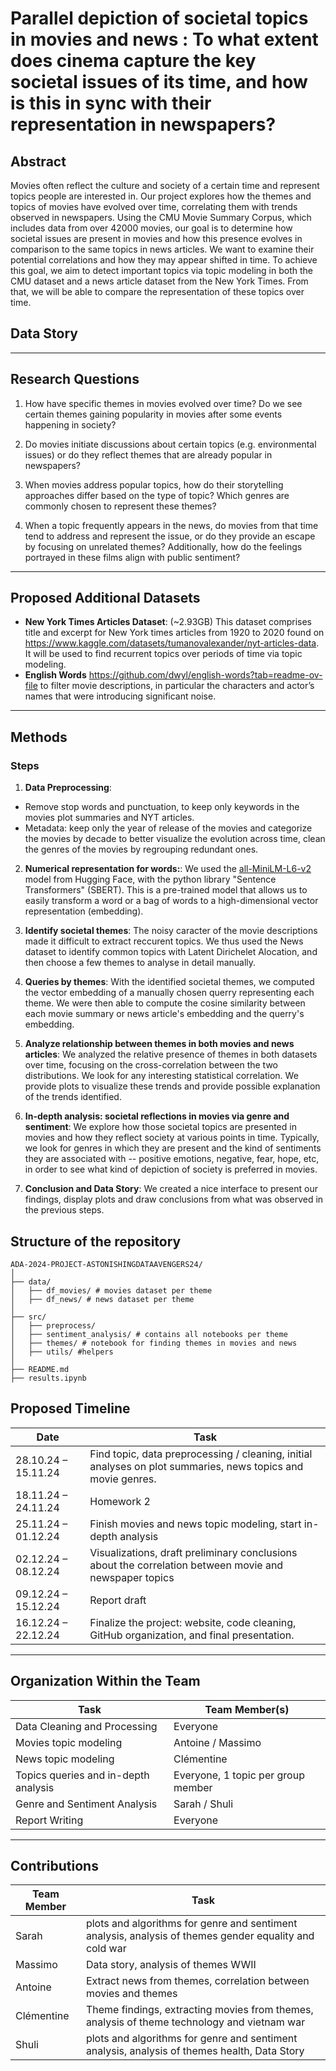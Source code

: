 # Parallel depiction of societal topics in movies and news : To what extent does cinema capture the key societal issues of its time, and how is this in sync with their representation in newspapers?


## Abstract 
Movies often reflect the culture and society of a certain time and represent topics people are interested in. Our project explores how the themes and topics of movies have evolved over time, correlating them with trends observed in newspapers. Using the CMU Movie Summary Corpus, which includes data from over 42000 movies, our goal is to determine how societal issues are present in movies and how this presence evolves in comparison to the same topics in news articles. We want to examine their potential correlations and how they may appear shifted in time. To achieve this goal, we aim to detect important topics via topic modeling in both the CMU dataset and a news article dataset from the New York Times. From that, we will be able to compare the representation of these topics over time.

## Data Story



---

## Research Questions  
1. How have specific themes in movies evolved over time? Do we see certain themes gaining popularity in movies after some events happening in society?

2. Do movies initiate discussions about certain topics (e.g. environmental issues) or do they reflect themes that are already popular in newspapers?

3. When movies address popular topics, how do their storytelling approaches differ based on the type of topic? Which genres are commonly chosen to represent these themes?

4. When a topic frequently appears in the news, do movies from that time tend to address and represent the issue, or do they provide an escape by focusing on unrelated themes? Additionally, how do the feelings portrayed in these films align with public sentiment?


---

## Proposed Additional Datasets  
- **New York Times Articles Dataset**: (~2.93GB)
  This dataset comprises title and excerpt for New York times articles from 1920 to 2020 found on https://www.kaggle.com/datasets/tumanovalexander/nyt-articles-data. It will be used to find recurrent topics over periods of time via topic modeling.
- **English Words**
  https://github.com/dwyl/english-words?tab=readme-ov-file to filter movie descriptions, in particular the characters and actor’s names that were introducing significant noise. 

  

---

## Methods  

### Steps 
1. **Data Preprocessing**:  
- Remove stop words and punctuation, to keep only keywords in the movies plot summaries and NYT articles.
- Metadata: keep only the year of release of the movies and categorize the movies by decade to better visualize the evolution across time, clean the genres of the movies by regrouping redundant ones.

2. **Numerical representation for words:**: 
We used the [all-MiniLM-L6-v2](https://huggingface.co/sentence-transformers/all-MiniLM-L6-v2) model from Hugging Face, with the python library "Sentence Transformers" (SBERT). This is a pre-trained model that allows us to easily transform a word or a bag of words to a high-dimensional vector representation (embedding).


3. **Identify societal themes**:
The noisy caracter of the movie descriptions made it difficult to extract reccurent topics. We thus used the News dataset to identify common topics with Latent Dirichelet Alocation, and then choose a few themes to analyse in detail manually. 
4. **Queries by themes**:
With the identified societal themes, we computed the vector embedding of a manually chosen querry representing each theme. We were then able to compute the cosine similarity between each movie summary or news article's embedding and the querry's embedding. 
5. **Analyze relationship between themes in both movies and news articles**:
We analyzed the relative presence of themes in both datasets over time, focusing on the cross-correlation between the two distributions. We look for any interesting statistical correlation. We provide plots to visualize these trends and provide possible explanation of the trends identified.
6. **In-depth analysis: societal reflections in movies via genre and sentiment**:
We explore how those societal topics are presented in movies and how they reflect society at various points in time. Typically, we look for genres in which they are present and the kind of sentiments they are associated with -- positive emotions, negative, fear, hope, etc, in order to see what kind of depiction of society is preferred in movies.
7. **Conclusion and Data Story**:
We created a nice interface to present our findings, display plots and draw conclusions from what was observed in the previous steps.

## Structure of the repository
```plaintext
ADA-2024-PROJECT-ASTONISHINGDATAAVENGERS24/
│
├── data/
│   ├── df_movies/ # movies dataset per theme
│   ├── df_news/ # news dataset per theme
│
├── src/
│   ├── preprocess/
│   ├── sentiment_analysis/ # contains all notebooks per theme
│   ├── themes/ # notebook for finding themes in movies and news
│   ├── utils/ #helpers 
│
├── README.md
├── results.ipynb
```


## Proposed Timeline  

| **Date**          | **Task**                                                                                     |
|--------------------|---------------------------------------------------------------------------------------------|
| 28.10.24 – 15.11.24 | Find topic, data preprocessing / cleaning, initial analyses on plot summaries, news topics and movie genres. |
| 18.11.24 – 24.11.24 | Homework 2   |
| 25.11.24 – 01.12.24 | Finish movies and news topic modeling, start in-depth analysis     |
| 02.12.24 – 08.12.24 | Visualizations, draft preliminary conclusions about the correlation between movie and newspaper topics |
| 09.12.24 – 15.12.24 | Report draft                                         |
| 16.12.24 – 22.12.24 | Finalize the project: website, code cleaning, GitHub organization, and final presentation.  |

---

## Organization Within the Team  

| **Task**                     | **Team Member(s)**   |
|-------------------------------|----------------------|
| Data Cleaning and Processing  | Everyone |
| Movies topic modeling | Antoine / Massimo |
| News topic modeling               | Clémentine |
| Topics queries and in-depth analysis   | Everyone, 1 topic per group member |
| Genre and Sentiment Analysis           | Sarah / Shuli |
| Report Writing                | Everyone |

---
## Contributions
|  **Team Member**                    |  **Task**  |
|-------------------------------|----------------------|
| Sarah  | plots and algorithms for genre and sentiment analysis, analysis of themes gender equality and cold war|
| Massimo | Data story, analysis of themes WWII|
| Antoine  | Extract news from themes, correlation between movies and themes|
| Clémentine | Theme findings, extracting movies from themes, analysis of theme technology and vietnam war|
| Shuli          | plots and algorithms for genre and sentiment analysis, analysis of themes health, Data Story |
